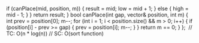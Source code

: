 if (canPlace(mid, position, m)) {
result = mid;
low = mid + 1;
} else {
high = mid - 1;
}
}
return result;
}
bool canPlace(int gap, vector<int>& position, int m) {
int prev = position[0];
m--;
for (int i = 1; i < position.size() && m > 0; i++) {
if (position[i] - prev >= gap) {
prev = position[i];
m--;
}
}
return m == 0;
}
};
​
// TC: O(n * log(n))
// SC: O(sort function)
```